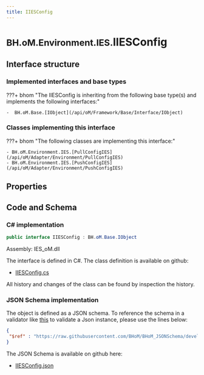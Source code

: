 ```yaml
---
title: IIESConfig
---
```


# <small>BH.oM.Environment.IES.</small>**IIESConfig**



## Interface structure

### Implemented interfaces and base types

???+ bhom "The IIESConfig is inheriting from the following base type(s) and implements the following interfaces:"

    -  BH.oM.Base.[IObject](/api/oM/Framework/Base/Interface/IObject)


### Classes implementing this interface

???+ bhom "The following classes are implementing this interface:"

    - BH.oM.Environment.IES.[PullConfigIES](/api/oM/Adapter/Environment/PullConfigIES)
    - BH.oM.Environment.IES.[PushConfigIES](/api/oM/Adapter/Environment/PushConfigIES)


## Properties

## Code and Schema

### C# implementation

``` C# title="C#"
public interface IIESConfig : BH.oM.Base.IObject
```

Assembly: IES_oM.dll

The interface is defined in C#. The class definition is available on github:

- [IIESConfig.cs](https://github.com/BHoM/IES_Toolkit/blob/develop/IES_oM/IIESConfig.cs)

All history and changes of the class can be found by inspection the history.
### JSON Schema implementation

The object is defined as a JSON schema. To reference the schema in a validator like [this](https://www.jsonschemavalidator.net/) to validate a Json instance, please use the lines below:

``` json title="JSON Schema"
{
 "$ref" : "https://raw.githubusercontent.com/BHoM/BHoM_JSONSchema/develop/IES_oM/IES/IIESConfig.json"
}
```

The JSON Schema is available on github here:

- [IIESConfig.json](https://github.com/BHoM/BHoM_JSONSchema/blob/develop/IES_oM/IES/IIESConfig.json)
